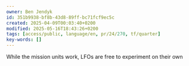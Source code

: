 ```yaml
---
owner: Ben Jendyk
id: 351b9938-bf8b-43d8-89ff-bc71fcf9ec5c
created: 2025-04-09T00:03:40+0200
modified: 2025-05-16T18:43:26+0200
tags: [access/public, language/en, pr/24/270, tf/quarter]
key-words: []
---
```


While the mission units work, LFOs are free to experiment on their own